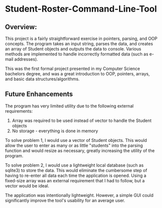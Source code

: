 # Student-Roster-Command-Line-Tool

## Overview:
This project is a fairly straightforward exercise in pointers, parsing, and OOP concepts. The program takes an input string, parses the data, and creates an array of Student objects and outputs the data to console. Various methods are implemented to handle incorrectly formatted data (such as e-mail addresses). 

This was the first formal project presented in my Computer Science bachelors degree, and was a great introduction to OOP, pointers, arrays, and basic data structures/algorithms.

## Future Enhancements
The program has very limited utility due to the following external requirements:
1. Array was required to be used instead of vector to handle the Student objects
2. No storage - everything is done in memory

To solve problem 1, I would use a vector of Student objects. This would allow the user to enter as many or as little "students" into the parsing function and would resize as necessary, greatly increasing the utility of the program. 

To solve problem 2, I would use a lightweight local database (such as sqlite3) to store the data. This would eliminate the cumbersome step of having to re-enter all data each time the application is opened. Using a fixed-size array was an external requirement that I had to follow, but a vector would be ideal.

The application was intentionally lightweight. However, a simple GUI could significantly improve the tool's usability for an average user. 
